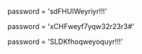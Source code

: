 













password = 'sdFHUIWeyriyr!!!'












password = 'xCHFweyf7yqw32r23r3#'

password = 'SLDKfhoqweyoquyr!!!'

